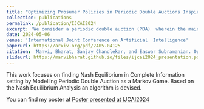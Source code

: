 ```yaml
---
title: "Optimizing Prosumer Policies in Periodic Double Auctions Inspired by Equilibrium Analysis"
collection: publications
permalink: /publication/IJCAI2024
excerpt: 'We consider a periodic double auction (PDA)  wherein the main participants are wholesale suppliers and brokers representing retailers. The suppliers are represented by a composite supply curve and the brokers are represented by individual bids. Additionally, the brokers can participate in small-scale selling by placing individual asks; hence, they act as prosumers. Specifically, in a PDA,  the prosumers who are net buyers have multiple opportunities to buy or sell multiple units of a commodity with the aim of minimizing the cost of buying across multiple rounds of the PDA. Formulating optimal bidding strategies for such a PDA setting involves planning across current and future rounds while considering the bidding strategies of other agents. In this work, we propose Markov perfect Nash equilibrium (MPNE) policies for a setup where multiple prosumers with knowledge of the composite supply curve compete to procure commodities. Thereafter, the MPNE policies are used to develop an algorithm called MPNE-BBS for the case wherein the prosumers need to reconstruct an approximate composite supply curve using past auction information. The efficacy of the proposed algorithm is demonstrated on the PowerTAC wholesale market simulator against several baselines and state-of-the-art bidding policies.'
date: 2024-05-06
venue: 'International Joint Conference on Artificial  Intelligence'
paperurl: https://arxiv.org/pdf/2405.04125
citation: 'Manvi, Bharat, Sanjay Chandlekar, and Easwar Subramanian. Optimizing Prosumer Policies in Periodic Double Auctions Inspired by Equilibrium Analysis (Extended Version). arXiv preprint arXiv:2405.04125 (2024).'
slideurl: https://manvibharat.github.io/files/ijcai2024_presentation.pdf
---
```



This work focuses on finding Nash Equilibrium in Complete Information setting by Modelling Periodic Double Auction as a Markov Game. Based on the Nash Equilibrium Analysis an algorithm is devised.

You can find my poster at [Poster presented at IJCAI2024](https://manvibharat.github.io/files/poster_quarto.pdf)

